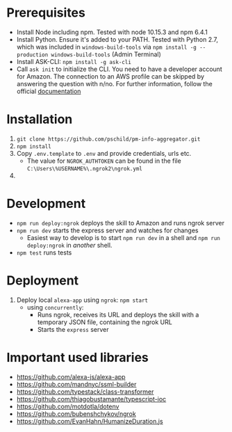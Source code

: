 # Prerequisites
* Install Node including npm. Tested with node 10.15.3 and npm 6.4.1
* Install Python. Ensure it's added to your PATH. Tested with Python 2.7, which was included in `windows-build-tools` via `npm install -g --production windows-build-tools` (Admin Terminal)
* Install ASK-CLI: `npm install -g ask-cli`
* Call `ask init` to initialize the CLI. You need to have a developer account for Amazon. The connection to an AWS profile can be skipped by answering the question with n/no. For further information, follow the official [documentation](https://developer.amazon.com/de/docs/smapi/quick-start-alexa-skills-kit-command-line-interface.html#step-3-install-and-initialize-ask-cli)

# Installation
1. `git clone https://github.com/pschild/pm-info-aggregator.git`
2. `npm install`
3. Copy `.env.template` to `.env` and provide credentials, urls etc.
   * The value for `NGROK_AUTHTOKEN` can be found in the file `C:\Users\%USERNAME%\.ngrok2\ngrok.yml`
4. 

# Development
* `npm run deploy:ngrok` deploys the skill to Amazon and runs ngrok server
* `npm run dev` starts the express server and watches for changes
    * Easiest way to develop is to start `npm run dev` in a shell and `npm run deploy:ngrok` in _another_ shell.
* `npm test` runs tests

# Deployment
1. Deploy local `alexa-app` using `ngrok`: `npm start`
    * using `concurrently`:
        * Runs ngrok, receives its URL and deploys the skill with a temporary JSON file, containing the ngrok URL
        * Starts the `express` server

# Important used libraries
* https://github.com/alexa-js/alexa-app
* https://github.com/mandnyc/ssml-builder
* https://github.com/typestack/class-transformer
* https://github.com/thiagobustamante/typescript-ioc
* https://github.com/motdotla/dotenv
* https://github.com/bubenshchykov/ngrok
* https://github.com/EvanHahn/HumanizeDuration.js